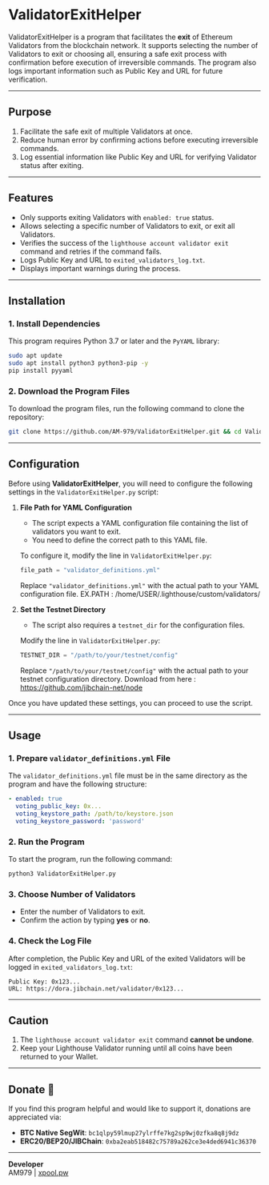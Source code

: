 
# ValidatorExitHelper

ValidatorExitHelper is a program that facilitates the **exit** of Ethereum Validators from the blockchain network. It supports selecting the number of Validators to exit or choosing all, ensuring a safe exit process with confirmation before execution of irreversible commands. The program also logs important information such as Public Key and URL for future verification.

---

## Purpose
1. Facilitate the safe exit of multiple Validators at once.
2. Reduce human error by confirming actions before executing irreversible commands.
3. Log essential information like Public Key and URL for verifying Validator status after exiting.

---

## Features
- Only supports exiting Validators with `enabled: true` status.
- Allows selecting a specific number of Validators to exit, or exit all Validators.
- Verifies the success of the `lighthouse account validator exit` command and retries if the command fails.
- Logs Public Key and URL to `exited_validators_log.txt`.
- Displays important warnings during the process.

---

## Installation

### 1. Install Dependencies
This program requires Python 3.7 or later and the `PyYAML` library:
```bash
sudo apt update
sudo apt install python3 python3-pip -y
pip install pyyaml
```

### 2. Download the Program Files
To download the program files, run the following command to clone the repository:
```bash
git clone https://github.com/AM-979/ValidatorExitHelper.git && cd ValidatorExitHelper
```
---

## Configuration

Before using **ValidatorExitHelper**, you will need to configure the following settings in the `ValidatorExitHelper.py` script:

1. **File Path for YAML Configuration**
   - The script expects a YAML configuration file containing the list of validators you want to exit. 
   - You need to define the correct path to this YAML file.
   
   To configure it, modify the line in `ValidatorExitHelper.py`:
   ```python
   file_path = "validator_definitions.yml"
   ```

   Replace `"validator_definitions.yml"` with the actual path to your YAML configuration file.
   EX.PATH : /home/USER/.lighthouse/custom/validators/

3. **Set the Testnet Directory**
   - The script also requires a `testnet_dir` for the configuration files.
   
   Modify the line in `ValidatorExitHelper.py`:
   ```python
   TESTNET_DIR = "/path/to/your/testnet/config"
   ```

   Replace `"/path/to/your/testnet/config"` with the actual path to your testnet configuration directory.
   Download from here : https://github.com/jibchain-net/node

Once you have updated these settings, you can proceed to use the script.

---

## Usage

### 1. Prepare `validator_definitions.yml` File
The `validator_definitions.yml` file must be in the same directory as the program and have the following structure:
```yaml
- enabled: true
  voting_public_key: 0x...
  voting_keystore_path: /path/to/keystore.json
  voting_keystore_password: 'password'
```

### 2. Run the Program
To start the program, run the following command:
```bash
python3 ValidatorExitHelper.py
```

### 3. Choose Number of Validators
- Enter the number of Validators to exit.
- Confirm the action by typing **yes** or **no**.

### 4. Check the Log File
After completion, the Public Key and URL of the exited Validators will be logged in `exited_validators_log.txt`:
```plaintext
Public Key: 0x123...
URL: https://dora.jibchain.net/validator/0x123...
```

---

## Caution
1. The `lighthouse account validator exit` command **cannot be undone**.
2. Keep your Lighthouse Validator running until all coins have been returned to your Wallet.

---

## Donate 💖
If you find this program helpful and would like to support it, donations are appreciated via:

- **BTC Native SegWit**: `bc1qlpy59lmup27ylrffe7kg2sp9wj0zfka8q8j9dz`
- **ERC20/BEP20/JIBChain**: `0xba2eab518482c75789a262ce3e4ded6941c36370`

---

**Developer**  
AM979 | [xpool.pw](https://xpool.pw)
